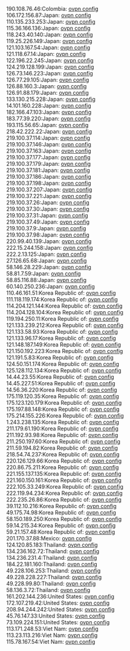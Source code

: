 190.108.76.46:Colombia: [ovpn config](vpn/190_108_76_46.ovpn)  
106.172.156.87:Japan: [ovpn config](vpn/106_172_156_87.ovpn)  
110.135.233.253:Japan: [ovpn config](vpn/110_135_233_253.ovpn)  
115.36.166.136:Japan: [ovpn config](vpn/115_36_166_136.ovpn)  
118.243.40.140:Japan: [ovpn config](vpn/118_243_40_140.ovpn)  
119.25.226.149:Japan: [ovpn config](vpn/119_25_226_149.ovpn)  
121.103.167.54:Japan: [ovpn config](vpn/121_103_167_54.ovpn)  
121.118.67.14:Japan: [ovpn config](vpn/121_118_67_14.ovpn)  
122.196.22.245:Japan: [ovpn config](vpn/122_196_22_245.ovpn)  
124.219.128.199:Japan: [ovpn config](vpn/124_219_128_199.ovpn)  
126.73.146.223:Japan: [ovpn config](vpn/126_73_146_223.ovpn)  
126.77.29.105:Japan: [ovpn config](vpn/126_77_29_105.ovpn)  
126.88.160.3:Japan: [ovpn config](vpn/126_88_160_3.ovpn)  
126.91.88.179:Japan: [ovpn config](vpn/126_91_88_179.ovpn)  
133.130.215.228:Japan: [ovpn config](vpn/133_130_215_228.ovpn)  
14.101.160.228:Japan: [ovpn config](vpn/14_101_160_228.ovpn)  
182.166.47.103:Japan: [ovpn config](vpn/182_166_47_103.ovpn)  
183.77.39.220:Japan: [ovpn config](vpn/183_77_39_220.ovpn)  
193.115.56.65:Japan: [ovpn config](vpn/193_115_56_65.ovpn)  
218.42.222.22:Japan: [ovpn config](vpn/218_42_222_22.ovpn)  
219.100.37.114:Japan: [ovpn config](vpn/219_100_37_114.ovpn)  
219.100.37.146:Japan: [ovpn config](vpn/219_100_37_146.ovpn)  
219.100.37.163:Japan: [ovpn config](vpn/219_100_37_163.ovpn)  
219.100.37.177:Japan: [ovpn config](vpn/219_100_37_177.ovpn)  
219.100.37.179:Japan: [ovpn config](vpn/219_100_37_179.ovpn)  
219.100.37.181:Japan: [ovpn config](vpn/219_100_37_181.ovpn)  
219.100.37.186:Japan: [ovpn config](vpn/219_100_37_186.ovpn)  
219.100.37.198:Japan: [ovpn config](vpn/219_100_37_198.ovpn)  
219.100.37.207:Japan: [ovpn config](vpn/219_100_37_207.ovpn)  
219.100.37.221:Japan: [ovpn config](vpn/219_100_37_221.ovpn)  
219.100.37.26:Japan: [ovpn config](vpn/219_100_37_26.ovpn)  
219.100.37.30:Japan: [ovpn config](vpn/219_100_37_30.ovpn)  
219.100.37.31:Japan: [ovpn config](vpn/219_100_37_31.ovpn)  
219.100.37.49:Japan: [ovpn config](vpn/219_100_37_49.ovpn)  
219.100.37.9:Japan: [ovpn config](vpn/219_100_37_9.ovpn)  
219.100.37.98:Japan: [ovpn config](vpn/219_100_37_98.ovpn)  
220.99.40.139:Japan: [ovpn config](vpn/220_99_40_139.ovpn)  
222.15.244.158:Japan: [ovpn config](vpn/222_15_244_158.ovpn)  
222.2.13.125:Japan: [ovpn config](vpn/222_2_13_125.ovpn)  
27.126.65.68:Japan: [ovpn config](vpn/27_126_65_68.ovpn)  
58.146.28.229:Japan: [ovpn config](vpn/58_146_28_229.ovpn)  
58.81.7.59:Japan: [ovpn config](vpn/58_81_7_59.ovpn)  
58.85.116.88:Japan: [ovpn config](vpn/58_85_116_88.ovpn)  
60.140.250.236:Japan: [ovpn config](vpn/60_140_250_236.ovpn)  
110.46.161.51:Korea Republic of: [ovpn config](vpn/110_46_161_51.ovpn)  
111.118.119.174:Korea Republic of: [ovpn config](vpn/111_118_119_174.ovpn)  
114.204.121.144:Korea Republic of: [ovpn config](vpn/114_204_121_144.ovpn)  
114.204.128.104:Korea Republic of: [ovpn config](vpn/114_204_128_104.ovpn)  
119.194.250.11:Korea Republic of: [ovpn config](vpn/119_194_250_11.ovpn)  
121.133.239.212:Korea Republic of: [ovpn config](vpn/121_133_239_212.ovpn)  
121.133.58.93:Korea Republic of: [ovpn config](vpn/121_133_58_93.ovpn)  
121.133.96.17:Korea Republic of: [ovpn config](vpn/121_133_96_17.ovpn)  
121.148.187.149:Korea Republic of: [ovpn config](vpn/121_148_187_149.ovpn)  
121.150.192.223:Korea Republic of: [ovpn config](vpn/121_150_192_223.ovpn)  
121.191.5.83:Korea Republic of: [ovpn config](vpn/121_191_5_83.ovpn)  
124.50.151.174:Korea Republic of: [ovpn config](vpn/124_50_151_174.ovpn)  
125.128.112.134:Korea Republic of: [ovpn config](vpn/125_128_112_134.ovpn)  
14.44.23.55:Korea Republic of: [ovpn config](vpn/14_44_23_55.ovpn)  
14.45.227.51:Korea Republic of: [ovpn config](vpn/14_45_227_51.ovpn)  
14.56.36.220:Korea Republic of: [ovpn config](vpn/14_56_36_220.ovpn)  
175.119.120.35:Korea Republic of: [ovpn config](vpn/175_119_120_35.ovpn)  
175.123.120.179:Korea Republic of: [ovpn config](vpn/175_123_120_179.ovpn)  
175.197.88.148:Korea Republic of: [ovpn config](vpn/175_197_88_148.ovpn)  
175.214.155.226:Korea Republic of: [ovpn config](vpn/175_214_155_226.ovpn)  
1.243.238.135:Korea Republic of: [ovpn config](vpn/1_243_238_135.ovpn)  
211.179.61.190:Korea Republic of: [ovpn config](vpn/211_179_61_190.ovpn)  
211.192.93.98:Korea Republic of: [ovpn config](vpn/211_192_93_98.ovpn)  
211.250.197.60:Korea Republic of: [ovpn config](vpn/211_250_197_60.ovpn)  
211.59.194.82:Korea Republic of: [ovpn config](vpn/211_59_194_82.ovpn)  
218.54.74.237:Korea Republic of: [ovpn config](vpn/218_54_74_237.ovpn)  
220.126.129.66:Korea Republic of: [ovpn config](vpn/220_126_129_66.ovpn)  
220.86.75.211:Korea Republic of: [ovpn config](vpn/220_86_75_211.ovpn)  
221.155.137.135:Korea Republic of: [ovpn config](vpn/221_155_137_135.ovpn)  
221.160.150.161:Korea Republic of: [ovpn config](vpn/221_160_150_161.ovpn)  
222.105.33.249:Korea Republic of: [ovpn config](vpn/222_105_33_249.ovpn)  
222.119.94.234:Korea Republic of: [ovpn config](vpn/222_119_94_234.ovpn)  
222.235.26.86:Korea Republic of: [ovpn config](vpn/222_235_26_86.ovpn)  
39.112.10.216:Korea Republic of: [ovpn config](vpn/39_112_10_216.ovpn)  
49.175.74.98:Korea Republic of: [ovpn config](vpn/49_175_74_98.ovpn)  
58.150.189.250:Korea Republic of: [ovpn config](vpn/58_150_189_250.ovpn)  
59.14.215.34:Korea Republic of: [ovpn config](vpn/59_14_215_34.ovpn)  
59.21.157.48:Korea Republic of: [ovpn config](vpn/59_21_157_48.ovpn)  
201.170.37.88:Mexico: [ovpn config](vpn/201_170_37_88.ovpn)  
124.120.85.183:Thailand: [ovpn config](vpn/124_120_85_183.ovpn)  
134.236.162.72:Thailand: [ovpn config](vpn/134_236_162_72.ovpn)  
134.236.231.4:Thailand: [ovpn config](vpn/134_236_231_4.ovpn)  
184.22.181.160:Thailand: [ovpn config](vpn/184_22_181_160.ovpn)  
49.228.106.253:Thailand: [ovpn config](vpn/49_228_106_253.ovpn)  
49.228.228.227:Thailand: [ovpn config](vpn/49_228_228_227.ovpn)  
49.228.99.80:Thailand: [ovpn config](vpn/49_228_99_80.ovpn)  
58.136.3.72:Thailand: [ovpn config](vpn/58_136_3_72.ovpn)  
161.202.144.236:United States: [ovpn config](vpn/161_202_144_236.ovpn)  
172.107.219.42:United States: [ovpn config](vpn/172_107_219_42.ovpn)  
208.94.244.242:United States: [ovpn config](vpn/208_94_244_242.ovpn)  
45.76.147.33:United States: [ovpn config](vpn/45_76_147_33.ovpn)  
73.109.224.151:United States: [ovpn config](vpn/73_109_224_151.ovpn)  
113.171.248.53:Viet Nam: [ovpn config](vpn/113_171_248_53.ovpn)  
113.23.113.216:Viet Nam: [ovpn config](vpn/113_23_113_216.ovpn)  
115.78.167.54:Viet Nam: [ovpn config](vpn/115_78_167_54.ovpn)  
